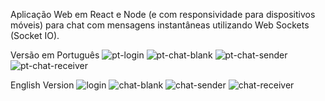Aplicação Web em React e Node (e com responsividade para dispositivos móveis) para chat com mensagens instantâneas utilizando Web Sockets (Socket IO).

Versão em Português
![pt-login](https://github.com/fractalxg/portfolio-live-chat/assets/147837025/02f14ba7-f179-4147-9475-f1ec9421c37e)
![pt-chat-blank](https://github.com/fractalxg/portfolio-live-chat/assets/147837025/801e1ebc-f168-4dd1-8293-44483c22b191)
![pt-chat-sender](https://github.com/fractalxg/portfolio-live-chat/assets/147837025/737c9496-5bee-4614-9f7b-dfec0d32833c)
![pt-chat-receiver](https://github.com/fractalxg/portfolio-live-chat/assets/147837025/fc1117d5-7e44-48ee-9318-905379385091)

English Version
![login](https://github.com/fractalxg/portfolio-live-chat/assets/147837025/4f761f0b-03df-4e3a-8c0a-334c0ab72ff7)
![chat-blank](https://github.com/fractalxg/portfolio-live-chat/assets/147837025/dda456ad-9c12-4631-9c0c-e51b6467d616)
![chat-sender](https://github.com/fractalxg/portfolio-live-chat/assets/147837025/2b9c2214-a7fb-4216-a8b1-a938f648a249)
![chat-receiver](https://github.com/fractalxg/portfolio-live-chat/assets/147837025/ad63205d-6bfd-4e06-aa02-a01ed4fcefe4)



